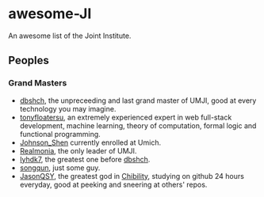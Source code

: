 # awesome-JI
An awesome list of the Joint Institute.

## Peoples

### Grand Masters

- [dbshch](https://github.com/dbshch), the unpreceeding and last grand master of UMJI, good at every technology you may imagine.
- [tonyfloatersu](https://github.com/tonyfloatersu), an extremely experienced expert in web full-stack development, machine learning, theory of computation, formal logic and functional programming.
- [Johnson_Shen](https://github.com/chaogedebishi) currently enrolled at Umich.
- [Realmonia](https://github.com/Realmonia), the only leader of UMJI.
- [lyhdk7](https://github.com/lyhdk7), the greatest one before [dbshch](https://github.com/dbshch).
- [songqun](https://github.com/songqun), just some guy.
- [JasonQSY](https://github.com/JasonQSY), the greatest god in [Chibility](https://github.com/Chuibility/), studying on github 24 hours everyday, good at peeking and sneering at others' repos.
